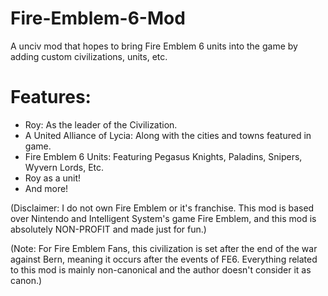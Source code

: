 # Fire-Emblem-6-Mod
A unciv mod that hopes to bring Fire Emblem 6 units into the game by adding custom civilizations, units, etc. 

# Features:

- Roy: As the leader of the Civilization.
- A United Alliance of Lycia: Along with the cities and towns featured in game.
- Fire Emblem 6 Units: Featuring Pegasus Knights, Paladins, Snipers, Wyvern Lords, Etc.
- Roy as a unit!
- And more!

(Disclaimer: I do not own Fire Emblem or it's franchise. This mod is based over Nintendo and Intelligent System's game Fire Emblem, and this mod is absolutely NON-PROFIT and made just for fun.)

(Note: For Fire Emblem Fans, this civilization is set after the end of the war against Bern, meaning it occurs after the events of FE6. Everything related to this mod is mainly non-canonical and the author doesn't consider it as canon.)
